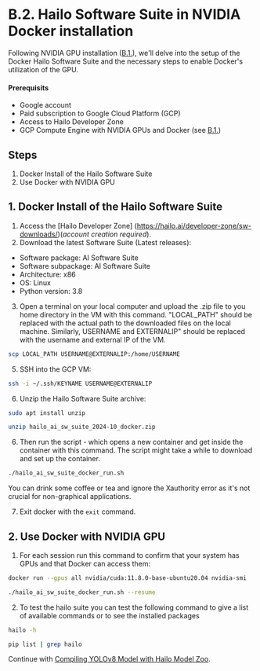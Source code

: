 # B.2. Hailo Software Suite in NVIDIA Docker installation

Following NVIDIA GPU installation ([B.1.](https://github.com/marcory-hub/hailo/blob/main/nvidia-docker-installation-in-gcp.md)), we'll delve into the setup of the Docker Hailo Software Suite and the necessary steps to enable Docker's utilization of the GPU.

#### Prerequisits 
- Google account
- Paid subscription to Google Cloud Platform (GCP)
- Access to Hailo Developer Zone
- GCP Compute Engine with NVIDIA GPUs and Docker (see [B.1.](https://github.com/marcory-hub/hailo/blob/main/nvidia-docker-installation-in-gcp.md))

## Steps
1. Docker Install of the Hailo Software Suite
2. Use Docker with NVIDIA GPU

## 1. Docker Install of the Hailo Software Suite
1. Access the [Hailo Developer Zone] (https://hailo.ai/developer-zone/sw-downloads/)(_account creation required_).
2. Download the latest Software Suite (Latest releases):
- Software package: AI Software Suite
- Software subpackage: AI Software Suite
- Architecture: x86
- OS: Linux 
- Python version: 3.8
3. Open a terminal on your local computer and upload the .zip file to you home directory in the VM with this command. "LOCAL_PATH" should be replaced with the actual path to the downloaded files on the local machine. Similarly, USERNAME and EXTERNALIP" should be replaced with the username and external IP of the VM.
```sh
scp LOCAL_PATH USERNAME@EXTERNALIP:/home/USERNAME
```
5. SSH into the GCP VM:
```sh
ssh -i ~/.ssh/KEYNAME USERNAME@EXTERNALIP
```
6. Unzip the Hailo Software Suite archive:
```sh
sudo apt install unzip
```
```sh
unzip hailo_ai_sw_suite_2024-10_docker.zip
```
6. Then run the script - which opens a new container and get inside the container with this command. The script might take a while to download and set up the container.
```sh
./hailo_ai_sw_suite_docker_run.sh
```
You can drink some coffee or tea and ignore the Xauthority error as it's not crucial for non-graphical applications.

7. Exit docker with the `exit` command. 

## 2. Use Docker with NVIDIA GPU

1. For each session run this command to confirm that your system has GPUs and that Docker can access them:
```sh
docker run --gpus all nvidia/cuda:11.8.0-base-ubuntu20.04 nvidia-smi
```
```sh
./hailo_ai_sw_suite_docker_run.sh --resume
```
2. To test the hailo suite you can test the following command to give a list of available commands or to see the installed packages
```sh
hailo -h
```
```sh
pip list | grep hailo
```

Continue with [Compiling YOLOv8 Model with Hailo Model Zoo](https://github.com/marcory-hub/hailo/blob/main/compile-the-model-using-hailo-model-zoo.md).





